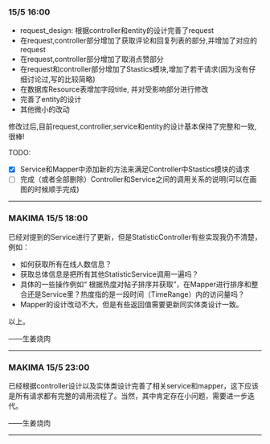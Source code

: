 ### 15/5 16:00

- request_design: 根据controller和entity的设计完善了request
- 在request,controller部分增加了获取评论和回复列表的部分,并增加了对应的request
- 在request,controller部分增加了取消点赞部分
- 在request和controller部分增加了Stastics模块,增加了若干请求(因为没有仔细讨论过,写的比较简略)
- 在数据库Resource表增加字段title, 并对受影响部分进行修改
- 完善了entity的设计
- 其他微小的改动

修改过后,目前request,controller,service和entity的设计基本保持了完整和一致, 很棒!

TODO:

- [x] Service和Mapper中添加新的方法来满足Controller中Stastics模块的请求
- [ ] 完成（或者全部删除）Controller和Service之间的调用关系的说明(可以在画图的时候顺手完成)

---

### MAKIMA 15/5 18:00

已经对提到的Service进行了更新，但是StatisticController有些实现我仍不清楚，例如：

- 如何获取所有在线人数信息？
- 获取总体信息是把所有其他StatisticService调用一遍吗？
- 具体的一些操作例如“  根据热度对帖子排序并获取”，在Mapper进行排序和整合还是Service里？热度指的是一段时间（TimeRange）内的访问量吗？
- Mapper的设计改动不大，但是有些返回值需要更新同实体类设计一致。

以上。

——生姜烧肉

---

### MAKIMA 15/5 23:00

已经根据controller设计以及实体类设计完善了相关service和mapper，这下应该是所有请求都有完整的调用流程了。当然，其中肯定存在小问题，需要进一步迭代。

——生姜烧肉

---

